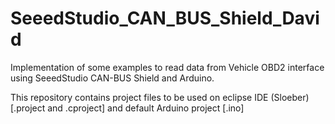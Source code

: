 # SeeedStudio_CAN_BUS_Shield_David
Implementation of some examples to read data from Vehicle OBD2 interface using SeeedStudio CAN-BUS Shield and Arduino.

This repository contains project files to be used on eclipse IDE (Sloeber) [.project and .cproject] and default Arduino project [.ino]
